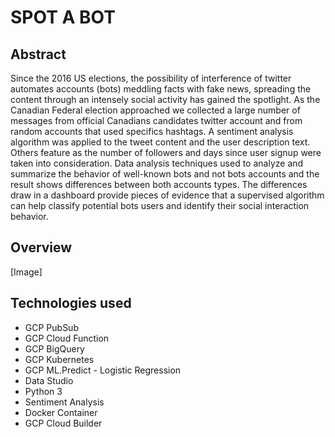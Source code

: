 # SPOT A BOT

## Abstract 

Since the 2016 US elections, the possibility of interference of twitter automates accounts (bots) meddling facts with fake news, spreading the content through an intensely social activity has gained the spotlight.  As the Canadian Federal election approached we collected a large number of messages from official Canadians candidates twitter account and from random accounts that used specifics hashtags. A sentiment analysis algorithm was applied to the tweet content and the user description text. Others feature as the number of followers and days since user signup were taken into consideration. Data analysis techniques used to analyze and summarize the behavior of well-known bots and not bots accounts and the result shows differences between both accounts types. The differences draw in a dashboard provide pieces of evidence that a supervised algorithm can help classify potential bots users and identify their social interaction behavior. 


## Overview
[Image]

## Technologies used

* GCP PubSub
* GCP Cloud Function
* GCP BigQuery
* GCP Kubernetes
* GCP ML.Predict - Logistic Regression
* Data Studio
* Python 3
* Sentiment Analysis
* Docker Container
* GCP Cloud Builder
